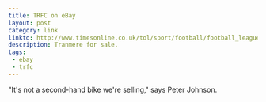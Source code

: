 ```yaml
---
title: TRFC on eBay
layout: post
category: link
linkto: http://www.timesonline.co.uk/tol/sport/football/football_league/article6733622.ece
description: Tranmere for sale.
tags:
 - ebay
 - trfc
---
```

"It's not a second-hand bike we're selling," says Peter Johnson.